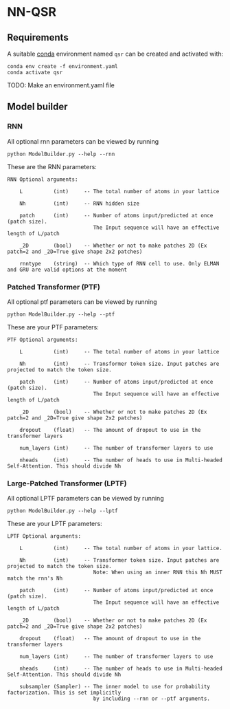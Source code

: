 # NN-QSR

## Requirements
A suitable [conda](https://conda.io/) environment named `qsr` can be created
and activated with:

```
conda env create -f environment.yaml
conda activate qsr
```

TODO: Make an environment.yaml file


## Model builder

### RNN

All optional rnn parameters can be viewed by running 

```
python ModelBuilder.py --help --rnn
```

These are the RNN parameters:

```
RNN Optional arguments:

    L          (int)     -- The total number of atoms in your lattice

    Nh         (int)     -- RNN hidden size

    patch      (int)     -- Number of atoms input/predicted at once (patch size).
                            The Input sequence will have an effective length of L/patch

    _2D        (bool)    -- Whether or not to make patches 2D (Ex patch=2 and _2D=True give shape 2x2 patches)

    rnntype    (string)  -- Which type of RNN cell to use. Only ELMAN and GRU are valid options at the moment

```

### Patched Transformer (PTF)



All optional ptf parameters can be viewed by running 

```
python ModelBuilder.py --help --ptf
```

These are your PTF parameters:

```
PTF Optional arguments:

    L          (int)     -- The total number of atoms in your lattice

    Nh         (int)     -- Transformer token size. Input patches are projected to match the token size.

    patch      (int)     -- Number of atoms input/predicted at once (patch size).
                            The Input sequence will have an effective length of L/patch

    _2D        (bool)    -- Whether or not to make patches 2D (Ex patch=2 and _2D=True give shape 2x2 patches)

    dropout    (float)   -- The amount of dropout to use in the transformer layers

    num_layers (int)     -- The number of transformer layers to use

    nheads     (int)     -- The number of heads to use in Multi-headed Self-Attention. This should divide Nh

```


### Large-Patched Transformer (LPTF)


All optional LPTF parameters can be viewed by running 

```
python ModelBuilder.py --help --lptf
```

These are your LPTF parameters:

```
LPTF Optional arguments:

    L          (int)     -- The total number of atoms in your lattice.

    Nh         (int)     -- Transformer token size. Input patches are projected to match the token size.
                            Note: When using an inner RNN this Nh MUST match the rnn's Nh

    patch      (int)     -- Number of atoms input/predicted at once (patch size).
                            The Input sequence will have an effective length of L/patch

    _2D        (bool)    -- Whether or not to make patches 2D (Ex patch=2 and _2D=True give shape 2x2 patches)

    dropout    (float)   -- The amount of dropout to use in the transformer layers

    num_layers (int)     -- The number of transformer layers to use

    nheads     (int)     -- The number of heads to use in Multi-headed Self-Attention. This should divide Nh

    subsampler (Sampler) -- The inner model to use for probability factorization. This is set implicitly
                            by including --rnn or --ptf arguments.

```

